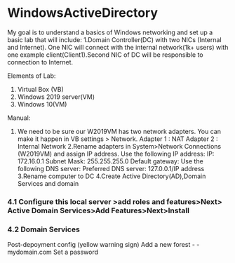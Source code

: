 # WindowsActiveDirectory

My goal is to understand a basics of Windows networking and set up a basic lab that will include:
1.Domain Controller(DC) with two NICs (Internal and Internet).
One NIC will connect with the internal network(1k+ users) with one example client(Client1).Second NIC of DC will be responsible to connection to Internet.

 Elements of Lab:

 1. Virtual Box (VB)
 2. Windows 2019 server(VM)
 3. Windows 10(VM)

Manual:

1. We need to be sure our W2019VM has two network adapters. You can make it happen in VB settings > Network.
Adapter 1 : NAT
Adapter 2 : Internal Network
2.Rename adapters in System>Network Connections (W2019VM) and assign IP address.
Use the following IP address:
IP: 172.16.0.1
Subnet Mask: 255.255.255.0
Default gateway: <empty>
Use the following DNS server:
Preferred DNS server: 127.0.0.1/IP address
3.Rename computer to DC
4.Create Active Directory(AD),Domain Services
and domain

### 4.1 Configure this local server >add roles and features>Next> Active Domain Services>Add Features>Next>Install

### 4.2 Domain Services

  Post-depoyment config (yellow warning sign)
    Add a new forest - - mydomain.com
    Set a password
